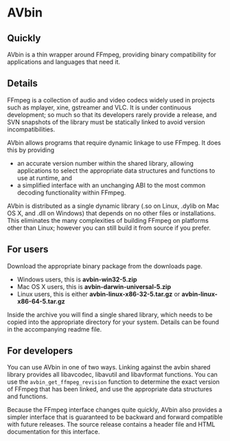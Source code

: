 # AVbin #

## Quickly ##

AVbin is a thin wrapper around FFmpeg, providing binary compatibility for applications and languages that need it.

## Details ##

FFmpeg is a collection of audio and video codecs widely used in projects such as mplayer, xine, gstreamer and VLC.  It is under continuous development; so much so that its developers rarely provide a release, and SVN snapshots of the library must be statically linked to avoid version incompatibilities.

AVbin allows programs that require dynamic linkage to use FFmpeg.  It does this by providing

  * an accurate version number within the shared library, allowing applications to select the appropriate data structures and functions to use at runtime, and
  * a simplified interface with an unchanging ABI to the most common decoding functionality within FFmpeg.

AVbin is distributed as a single dynamic library (.so on Linux, .dylib on Mac OS X, and .dll on Windows) that depends on no other files or installations.  This eliminates the many complexities of building FFmpeg on platforms other than Linux; however you can still build it from source if you prefer.

## For users ##

Download the appropriate binary package from the downloads page.

  * Windows users, this is **avbin-win32-5.zip**
  * Mac OS X users, this is **avbin-darwin-universal-5.zip**
  * Linux users, this is either **avbin-linux-x86-32-5.tar.gz** or **avbin-linux-x86-64-5.tar.gz**

Inside the archive you will find a single shared library, which needs to be copied into the appropriate directory for your system.  Details can be found in the accompanying readme file.

## For developers ##

You can use AVbin in one of two ways.  Linking against the avbin shared library provides all libavcodec, libavutil and libavformat functions.  You can use the `avbin_get_ffmpeg_revision` function to determine the exact version of FFmpeg that has been linked, and use the appropriate data structures and functions.

Because the FFmpeg interface changes quite quickly, AVbin also provides a simpler interface that is guaranteed to be backward and forward compatible with future releases.  The source release contains a header file and HTML documentation for this interface.
